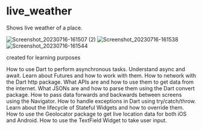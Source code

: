 # live_weather

Shows live weather of a place.

![Screenshot_20230716-161507 (2)](https://github.com/shreyash0257/Live-Weather/assets/98897735/cca43962-9e43-4d6d-ab74-a14560f8ccbe)
![Screenshot_20230716-161538](https://github.com/shreyash0257/Live-Weather/assets/98897735/2cb67a76-a5f5-44dd-81c1-2d46c7d6d434)
![Screenshot_20230716-161544](https://github.com/shreyash0257/Live-Weather/assets/98897735/16b0d34d-88a4-4dba-9722-bb735ea5d385)


created for learning purposes

How to use Dart to perform asynchronous tasks.
Understand async and await.
Learn about Futures and how to work with them.
How to network with the Dart http package.
What APIs are and how to use them to get data from the internet.
What JSONs are and how to parse them using the Dart convert package.
How to pass data forwards and backwards between screens using the Navigator.
How to handle exceptions in Dart using try/catch/throw.
Learn about the lifecycle of Stateful Widgets and how to override them.
How to use the Geolocator package to get live location data for both iOS and Android.
How to use the TextField Widget to take user input.
